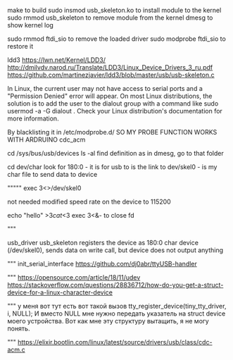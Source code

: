 make to build
sudo insmod usb_skeleton.ko to install module to the kernel
sudo rmmod usb_skeleton to remove module from the kernel
dmesg to show kernel log

sudo rmmod ftdi_sio to remove the loaded driver
sudo modprobe ftdi_sio to restore it

ldd3
https://lwn.net/Kernel/LDD3/
http://dmilvdv.narod.ru/Translate/LDD3/Linux_Device_Drivers_3_ru.pdf
https://github.com/martinezjavier/ldd3/blob/master/usb/usb-skeleton.c



In Linux, the current user may not have access to serial ports and a "Permission Denied" error will appear. On most Linux distributions, the solution is to add the user to the dialout group with a command like sudo usermod -a -G dialout <USERNAME>. Check your Linux distribution's documentation for more information.

By blacklisting it in /etc/modprobe.d/ SO MY PROBE FUNCTION WORKS WITH ARDRUINO  cdc_acm

cd /sys/bus/usb/devices
ls -al
find definition as in dmesg, go to that folder

cd dev/char look for 180:0 - it is for usb to is the link to
dev/skel0 - is my char file to send data to device

"""""
exec 3<>/dev/skel0
<!-- stty -F /dev/skel0 9600 cs8 -cstopb -parenb --> not needed modified speed rate on the device to 115200
echo "hello" >$3
cat <$3
exec 3<&-  to close fd

"""

usb_driver usb_skeleton registers the device as 180:0 char device (/dev/skel0), sends data on write call, but device does not output anything

"""
init_serial_interface
https://github.com/dj0abr/ttyUSB-handler

"""
https://opensource.com/article/18/11/udev
https://stackoverflow.com/questions/28836712/how-do-you-get-a-struct-device-for-a-linux-character-device

"""
у меня вот тут есть вот такой вызов tty_register_device(tiny_tty_driver, i, NULL); И вместо NULL мне нужно передать указатель на struct device моего устройства. Вот как мне эту структуру вытащить, я не могу понять.

"""
https://elixir.bootlin.com/linux/latest/source/drivers/usb/class/cdc-acm.c
